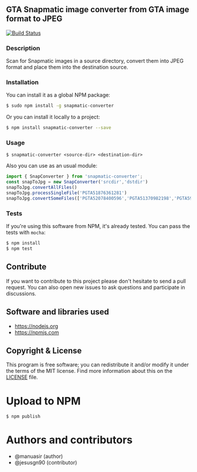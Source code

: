 ## GTA Snapmatic image converter from GTA image format to JPEG

[![Build Status](https://travis-ci.org/manuasir/snapmatic-converter.svg?branch=master)](https://travis-ci.org/manuasir/snapmatic-converter)

### Description

Scan for Snapmatic images in a source directory, convert them into JPEG format and place them into the destination source.

### Installation

You can install it as a global NPM package:

```sh
$ sudo npm install -g snapmatic-converter
```

Or you can install it locally to a project:

```sh
$ npm install snapmatic-converter --save
```

### Usage

```
$ snapmatic-converter <source-dir> <destination-dir>
```

Also you can use as an usual module:

```js
import { SnapConverter } from 'snapmatic-converter';
const snapToJpg = new SnapConverter('srcdir','dstdir')
snapToJpg.convertAllFiles()
snapToJpg.processSingleFile('PGTA51876361281')
snapToJpg.convertSomeFiles(['PGTA52078400596','PGTA51370982198','PGTA5916100621'])
```

### Tests

If you're using this software from NPM, it's already tested. You can pass the tests with `mocha`:

```sh
$ npm install
$ npm test
```

## Contribute

If you want to contribute to this project please don't hesitate to send a pull request. You can also open new issues to ask questions and participate in discussions.

## Software and libraries used

- https://nodejs.org
- https://npmjs.com

## Copyright & License


This program is free software; you can redistribute it and/or modify it under the terms of the MIT license.
Find more information about this on the [LICENSE](LICENSE) file.

# Upload to NPM

```sh
$ npm publish
```

# Authors and contributors

- @manuasir (author)
- @jesusgn90 (contributor)